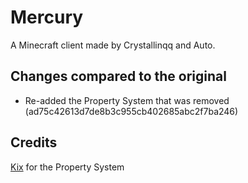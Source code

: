 # Mercury
A Minecraft client made by Crystallinqq and Auto.

## Changes compared to the original
- Re-added the Property System that was removed (ad75c42613d7de8b3c955cb402685abc2f7ba246)

## Credits
[Kix](https://github.com/yandhi) for the Property System
